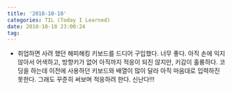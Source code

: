 ```yaml
---
title: '2018-10-18'
categories: TIL (Today I Learned)
date: 2018-10-18 23:00:24
tag:
---
```

- 취업하면 사려 했던 해피해킹 키보드를 드디어 구입했다. 너무 좋다. 아직 손에 익지 않아서 어색하고, 방향키가 없어 아직까지 적응이 되진 않지만, 키감이 훌륭하다. 코딩을 하는데 이전에 사용하던 키보드와 배열이 많이 달라 아직 마음대로 입력하진 못한다. 그래도 꾸준히 써보며 적응하려 한다. 신난다!!!